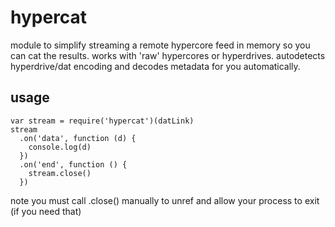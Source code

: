 # hypercat

module to simplify streaming a remote hypercore feed in memory so you can cat the results. works with 'raw' hypercores or hyperdrives. autodetects hyperdrive/dat encoding and decodes metadata for you automatically.

## usage

```
var stream = require('hypercat')(datLink)
stream
  .on('data', function (d) {
    console.log(d)
  })
  .on('end', function () {
    stream.close()
  })
```

note you must call .close() manually to unref and allow your process to exit (if you need that)
